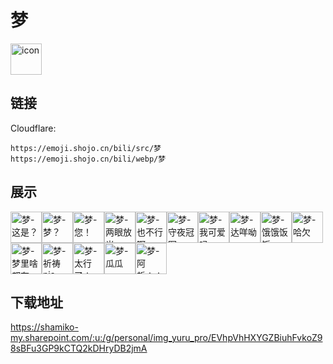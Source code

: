# 梦
<img src="https://emoji.shojo.cn/bili/src/梦/icon.png" width="50" height="50" alt="icon">

## 链接
Cloudflare:
```
https://emoji.shojo.cn/bili/src/梦
https://emoji.shojo.cn/bili/webp/梦
```
## 展示
<img src="https://emoji.shojo.cn/bili/src/梦/梦-这是？.png" width="50" height="50" alt="梦-这是？"><img src="https://emoji.shojo.cn/bili/src/梦/梦-梦？.png" width="50" height="50" alt="梦-梦？"><img src="https://emoji.shojo.cn/bili/src/梦/梦-您！.png" width="50" height="50" alt="梦-您！"><img src="https://emoji.shojo.cn/bili/src/梦/梦-两眼放光.png" width="50" height="50" alt="梦-两眼放光"><img src="https://emoji.shojo.cn/bili/src/梦/梦-也不行啊.png" width="50" height="50" alt="梦-也不行啊"><img src="https://emoji.shojo.cn/bili/src/梦/梦-守夜冠军.png" width="50" height="50" alt="梦-守夜冠军"><img src="https://emoji.shojo.cn/bili/src/梦/梦-我可爱吗.png" width="50" height="50" alt="梦-我可爱吗"><img src="https://emoji.shojo.cn/bili/src/梦/梦-达咩呦.png" width="50" height="50" alt="梦-达咩呦"><img src="https://emoji.shojo.cn/bili/src/梦/梦-饿饿饭饭.png" width="50" height="50" alt="梦-饿饿饭饭"><img src="https://emoji.shojo.cn/bili/src/梦/梦-哈欠.png" width="50" height="50" alt="梦-哈欠"><img src="https://emoji.shojo.cn/bili/src/梦/梦-梦里啥都有.png" width="50" height="50" alt="梦-梦里啥都有"><img src="https://emoji.shojo.cn/bili/src/梦/梦-祈祷nia.png" width="50" height="50" alt="梦-祈祷nia"><img src="https://emoji.shojo.cn/bili/src/梦/梦-太行了！.png" width="50" height="50" alt="梦-太行了！"><img src="https://emoji.shojo.cn/bili/src/梦/梦-瓜瓜.png" width="50" height="50" alt="梦-瓜瓜"><img src="https://emoji.shojo.cn/bili/src/梦/梦-阿哲！！！.png" width="50" height="50" alt="梦-阿哲！！！">

## 下载地址

https://shamiko-my.sharepoint.com/:u:/g/personal/img_yuru_pro/EVhpVhHXYGZBiuhFvkoZ98sBFu3GP9kCTQ2kDHryDB2jmA